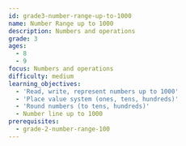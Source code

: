 ```yaml
---
id: grade3-number-range-up-to-1000
name: Number Range up to 1000
description: Numbers and operations
grade: 3
ages:
  - 8
  - 9
focus: Numbers and operations
difficulty: medium
learning_objectives:
  - 'Read, write, represent numbers up to 1000'
  - 'Place value system (ones, tens, hundreds)'
  - 'Round numbers (to tens, hundreds)'
  - Number line up to 1000
prerequisites:
  - grade-2-number-range-100
---
```

